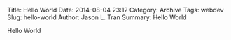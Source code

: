 Title: Hello World
Date: 2014-08-04 23:12
Category: Archive
Tags: webdev
Slug: hello-world
Author: Jason L. Tran
Summary: Hello World

Hello World
